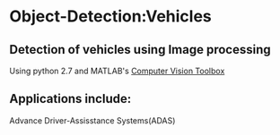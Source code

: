 # Object-Detection:Vehicles

## Detection of vehicles using Image processing
Using python 2.7 and MATLAB's [Computer Vision Toolbox](https://www.mathworks.com/products/computer-vision.html)

## Applications include:
Advance Driver-Assisstance Systems(ADAS)

